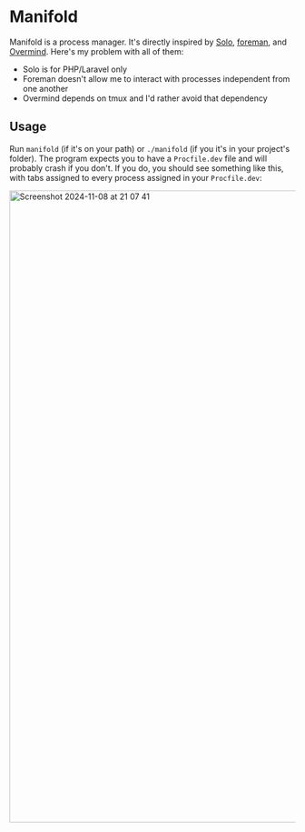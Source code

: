 # Manifold

Manifold is a process manager. It's directly inspired by [Solo](https://github.com/aarondfrancis/solo), [foreman](https://github.com/ddollar/foreman?tab=readme-ov-file), and [Overmind](https://github.com/DarthSim/overmind). Here's my problem with all of them:

- Solo is for PHP/Laravel only
- Foreman doesn't allow me to interact with processes independent from one another
- Overmind depends on tmux and I'd rather avoid that dependency


## Usage

Run `manifold` (if it's on your path) or `./manifold` (if you it's in your project's folder). The program expects you to have a `Procfile.dev` file and will probably crash if you don't. If you do, you should see something like this, with tabs assigned to every process assigned in your `Procfile.dev`:

<img width="1112" alt="Screenshot 2024-11-08 at 21 07 41" src="https://github.com/user-attachments/assets/c087b839-a58a-4256-b40f-9a188cb80bd2">
